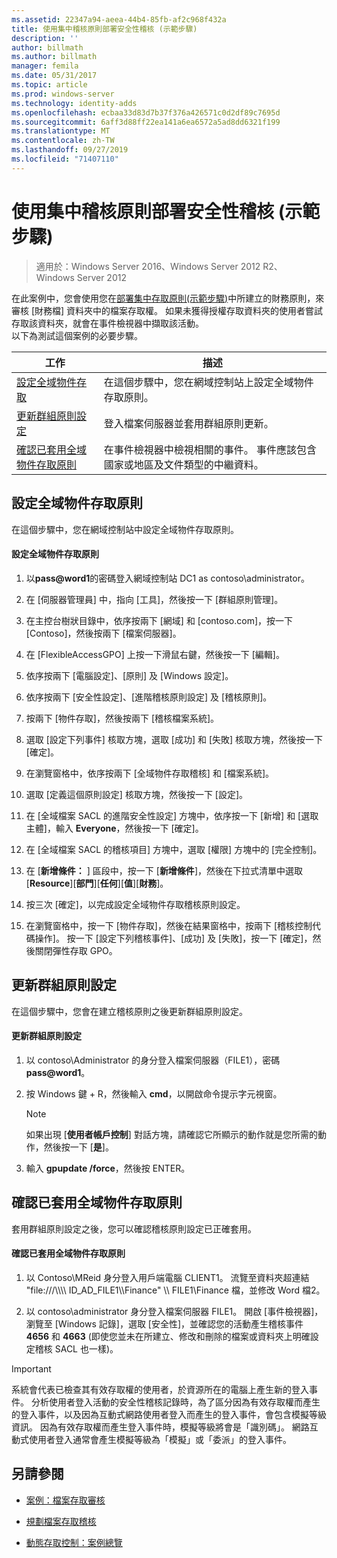 ```yaml
---
ms.assetid: 22347a94-aeea-44b4-85fb-af2c968f432a
title: 使用集中稽核原則部署安全性稽核 (示範步驟)
description: ''
author: billmath
ms.author: billmath
manager: femila
ms.date: 05/31/2017
ms.topic: article
ms.prod: windows-server
ms.technology: identity-adds
ms.openlocfilehash: ecbaa33d83d7b37f376a426571c0d2df89c7695d
ms.sourcegitcommit: 6aff3d88ff22ea141a6ea6572a5ad8dd6321f199
ms.translationtype: MT
ms.contentlocale: zh-TW
ms.lasthandoff: 09/27/2019
ms.locfileid: "71407110"
---
```

# <a name="deploy-security-auditing-with-central-audit-policies-demonstration-steps"></a>使用集中稽核原則部署安全性稽核 (示範步驟)

>適用於：Windows Server 2016、Windows Server 2012 R2、Windows Server 2012

在此案例中，您會使用您在[部署集中存取原則&#40;示範步驟&#41;](Deploy-a-Central-Access-Policy--Demonstration-Steps-.md)中所建立的財務原則，來審核 [財務檔] 資料夾中的檔案存取權。 如果未獲得授權存取資料夾的使用者嘗試存取該資料夾，就會在事件檢視器中擷取該活動。   
 以下為測試這個案例的必要步驟。  
  
|工作|描述|  
|--------|---------------|  
|[設定全域物件存取](Deploy-Security-Auditing-with-Central-Audit-Policies--Demonstration-Steps-.md#BKMK_1)|在這個步驟中，您在網域控制站上設定全域物件存取原則。|  
|[更新群組原則設定](Deploy-Security-Auditing-with-Central-Audit-Policies--Demonstration-Steps-.md#BKMK_2)|登入檔案伺服器並套用群組原則更新。|  
|[確認已套用全域物件存取原則](Deploy-Security-Auditing-with-Central-Audit-Policies--Demonstration-Steps-.md#BKMK_3)|在事件檢視器中檢視相關的事件。 事件應該包含國家或地區及文件類型的中繼資料。|  
  
## <a name="BKMK_1"></a>設定全域物件存取原則  
在這個步驟中，您在網域控制站中設定全域物件存取原則。  
  
#### <a name="to-configure-a-global-object-access-policy"></a>設定全域物件存取原則  
  
1. 以<strong>pass@word1</strong>的密碼登入網域控制站 DC1 as contoso\administrator。  
  
2. 在 [伺服器管理員] 中，指向 [工具]，然後按一下 [群組原則管理]。  
  
3. 在主控台樹狀目錄中，依序按兩下 [網域] 和 [contoso.com]，按一下 [Contoso]，然後按兩下 [檔案伺服器]。  
  
4. 在 [FlexibleAccessGPO] 上按一下滑鼠右鍵，然後按一下 [編輯]。  
  
5. 依序按兩下 [電腦設定]、[原則] 及 [Windows 設定]。  
  
6. 依序按兩下 [安全性設定]、[進階稽核原則設定] 及 [稽核原則]。  
  
7. 按兩下 [物件存取]，然後按兩下 [稽核檔案系統]。  
  
8. 選取 [設定下列事件] 核取方塊，選取 [成功] 和 [失敗] 核取方塊，然後按一下 [確定]。  
  
9. 在瀏覽窗格中，依序按兩下 [全域物件存取稽核] 和 [檔案系統]。  
  
10. 選取 [定義這個原則設定] 核取方塊，然後按一下 [設定]。  
  
11. 在 [全域檔案 SACL 的進階安全性設定] 方塊中，依序按一下 [新增] 和 [選取主體]，輸入 **Everyone**，然後按一下 [確定]。  
  
12. 在 [全域檔案 SACL 的稽核項目] 方塊中，選取 [權限] 方塊中的 [完全控制]。  
  
13. 在 [**新增條件：** ] 區段中，按一下 [**新增條件**]，然後在下拉式清單中選取   
    [**Resource**][**部門**][**任何**][**值**][**財務**]。  
  
14. 按三次 [確定]，以完成設定全域物件存取稽核原則設定。  
  
15. 在瀏覽窗格中，按一下 [物件存取]，然後在結果窗格中，按兩下 [稽核控制代碼操作]。 按一下 [設定下列稽核事件]、[成功] 及 [失敗]，按一下 [確定]，然後關閉彈性存取 GPO。  
  
## <a name="BKMK_2"></a>更新群組原則設定  
在這個步驟中，您會在建立稽核原則之後更新群組原則設定。  
  
#### <a name="to-update-group-policy-settings"></a>更新群組原則設定  
  
1. 以 contoso\Administrator 的身分登入檔案伺服器（FILE1），密碼<strong>pass@word1</strong>。  
  
2. 按 Windows 鍵 + R，然後輸入 **cmd**，以開啟命令提示字元視窗。  
  
   > [!NOTE]  
   > 如果出現 [**使用者帳戶控制**] 對話方塊，請確認它所顯示的動作就是您所需的動作，然後按一下 [**是**]。  
  
3. 輸入 **gpupdate /force**，然後按 ENTER。  
  
## <a name="BKMK_3"></a>確認已套用全域物件存取原則  
套用群組原則設定之後，您可以確認稽核原則設定已正確套用。  
  
#### <a name="to-verify-that-the-global-object-access-policy-has-been-applied"></a>確認已套用全域物件存取原則  
  
1.  以 Contoso\MReid 身分登入用戶端電腦 CLIENT1。 流覽至資料夾超連結 "file:///\\\\\\\ ID_AD_FILE1\\\Finance" \\\ FILE1\Finance 檔，並修改 Word 檔2。  
  
2.  以 contoso\administrator 身分登入檔案伺服器 FILE1。 開啟 [事件檢視器]，瀏覽至 [Windows 記錄]，選取 [安全性]，並確認您的活動產生稽核事件 **4656** 和 **4663** (即使您並未在所建立、修改和刪除的檔案或資料夾上明確設定稽核 SACL 也一樣)。  
  
> [!IMPORTANT]  
> 系統會代表已檢查其有效存取權的使用者，於資源所在的電腦上產生新的登入事件。 分析使用者登入活動的安全性稽核記錄時，為了區分因為有效存取權而產生的登入事件，以及因為互動式網路使用者登入而產生的登入事件，會包含模擬等級資訊。 因為有效存取權而產生登入事件時，模擬等級將會是「識別碼」。 網路互動式使用者登入通常會產生模擬等級為「模擬」或「委派」的登入事件。  
  
## <a name="BKMK_Links"></a>另請參閱  
  
-   [案例：檔案存取審核](Scenario--File-Access-Auditing.md)  
  
-   [規劃檔案存取稽核](Plan-for-File-Access-Auditing.md)  
  
-   [動態存取控制：案例總覽](Dynamic-Access-Control--Scenario-Overview.md)  
  

